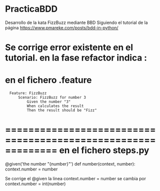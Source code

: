 # PracticaBDD
Desarrollo de la kata FizzBuzz mediante BBD
Siguiendo el tutorial de la página https://www.pmareke.com/posts/bdd-in-python/

Se corrige error existente en el tutorial.
en la fase refactor indica :
=============================================================
en el fichero .feature
=============================================================
      Feature: FizzBuzz
          Scenario: FizzBuzz for number 3
              Given the number "3"
              When calculates the result
              Then the result should be "Fizz"

=============================================================
en el fichero steps.py
=============================================================
@given('the number "{number}"')
def number(context, number):
    context.number = number 

Se corrige el @given la linea context.number = number se cambia por context.number = int(number)
